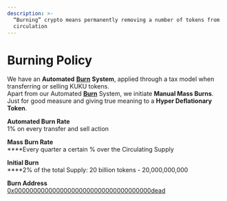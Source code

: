 ```yaml
---
description: >-
  “Burning” crypto means permanently removing a number of tokens from
  circulation
---
```


# Burning Policy

We have an **Automated** [**Burn**](../../knowledge-center/glossary-and-vocab.md) **System**, applied through a tax model when transferring or selling KUKU tokens.\
Apart from our Automated [**Burn**](../../knowledge-center/glossary-and-vocab.md) System, we initiate **Manual Mass Burns**. Just for good measure and giving true meaning to a **Hyper Deflationary Token**.

**Automated Burn Rate**\
1% on every transfer and sell action

**Mass Burn Rate**\
****Every quarter a certain % over the Circulating Supply

**Initial Burn**\
****2% of the total Supply: 20 billion tokens - 20,000,000,000

**Burn Address**\
[0x000000000000000000000000000000000000dead](https://bscscan.com/token/0x84Fd7CC4Cd689fC021eE3D00759B6D255269D538?a=0x000000000000000000000000000000000000dead)
